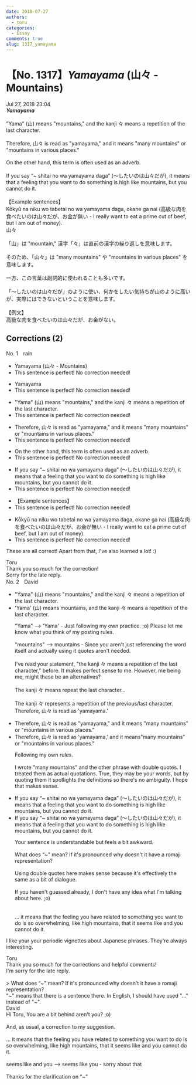 ```yaml
---
date: 2018-07-27
authors:
  - toru
categories:
  - Essay
comments: true
slug: 1317_yamayama
---
```


# 【No. 1317】<strong><em>Yamayama</strong></em> (山々 - Mountains)
<div class="date">Jul 27, 2018 23:04</div>
<div id="post"><div id="body_show_ori">
<strong><em>Yamayama</strong></em><br/><br/>"Yama" (山) means "mountains," and the kanji 々 means a repetition of the last character.<br/><br/>Therefore, 山々 is read as "yamayama," and it means "many mountains" or "mountains in various places."<br/><br/>On the other hand, this term is often used as an adverb.<br/><br/>If you say “~ shitai no wa yamayama daga” (～したいのは山々だが), it means that a feeling that you want to do something is high like mountains, but you cannot do it.<br/><br/>【Example sentences】<br/>Kōkyū na niku wo tabetai no wa yamayama daga, okane ga nai (高級な肉を食べたいのは山々だが、お金が無い - I really want to eat a prime cut of beef, but I am out of money).
</div></div>

<!-- more -->

<div id="post_ja"><div id="body_show_mo">
山々<br/><br/>「山」は "mountain," 漢字「々」は直前の漢字の繰り返しを意味します。<br/><br/>そのため、「山々」は "many mountains" や "mountains in various places" を意味します。<br/><br/>一方、この言葉は副詞的に使われることも多いです。<br/><br/>「〜したいのは山々だが」のように使い、何かをしたい気持ちが山のように高いが、実際にはできないということを意味します。<br/><br/>【例文】<br/>高級な肉を食べたいのは山々だが、お金がない。
</div></div>

## Corrections (2)
<div id="block"><div class="first_name"> No. 1　<span class="just_name">rain</span></div><div id="block2">
<ul class="correction_field">
<li class="incorrect">Yamayama (山々 - Mountains)</li>
<li class="corrected perfect">This sentence is perfect! No correction needed!</li>
</ul>
<ul class="correction_field">
<li class="incorrect">Yamayama</li>
<li class="corrected perfect">This sentence is perfect! No correction needed!</li>
</ul>
<ul class="correction_field">
<li class="incorrect">"Yama" (山) means "mountains," and the kanji 々 means a repetition of the last character.</li>
<li class="corrected perfect">This sentence is perfect! No correction needed!</li>
</ul>
<ul class="correction_field">
<li class="incorrect">Therefore, 山々 is read as "yamayama," and it means "many mountains" or "mountains in various places."</li>
<li class="corrected perfect">This sentence is perfect! No correction needed!</li>
</ul>
<ul class="correction_field">
<li class="incorrect">On the other hand, this term is often used as an adverb.</li>
<li class="corrected perfect">This sentence is perfect! No correction needed!</li>
</ul>
<ul class="correction_field">
<li class="incorrect">If you say “~ shitai no wa yamayama daga” (～したいのは山々だが), it means that a feeling that you want to do something is high like mountains, but you cannot do it.</li>
<li class="corrected perfect">This sentence is perfect! No correction needed!</li>
</ul>
<ul class="correction_field">
<li class="incorrect">【Example sentences】</li>
<li class="corrected perfect">This sentence is perfect! No correction needed!</li>
</ul>
<ul class="correction_field">
<li class="incorrect">Kōkyū na niku wo tabetai no wa yamayama daga, okane ga nai (高級な肉を食べたいのは山々だが、お金が無い - I really want to eat a prime cut of beef, but I am out of money).</li>
<li class="corrected perfect">This sentence is perfect! No correction needed!</li>
</ul>
<p class="comment_small">
 These are all correct! Apart from that, I've also learned a lot! :)
</p>

</div><div class="name"><span class="just_name">Toru</span><br>
Thank you so much for the correction!<br/>Sorry for the late reply.
</div>
</div>
<div id="block"><div class="first_name"> No. 2　<span class="just_name">David</span></div><div id="block2">
<ul class="correction_field">
<li class="incorrect">"Yama" (山) means "mountains," and the kanji 々 means a repetition of the last character.</li>
<li class="corrected correct">
'Yama' (山) means mountains, and the kanji 々 means a repetition of the last character.
<p class="correction_comment">"Yama" --&gt; 'Yama' - Just following my own practice. ;o) Please let me know what you think of my posting rules.<br/><br/>"mountains" --&gt; mountains - Since you aren't just referencing the word itself and actually using it quotes aren't needed.<br/><br/>I've read your statement, "the kanji 々 means a repetition of the last character," before. It makes perfect sense to me. However, me being me, might these be an alternatives? <br/><br/>The kanji 々 means repeat the last character...  <br/><br/>The kanji 々 represents a repetition of the previous/last character. Therefore, 山々 is read as 'yamayama.'</p>
</li>
</ul>
<ul class="correction_field">
<li class="incorrect">Therefore, 山々 is read as "yamayama," and it means "many mountains" or "mountains in various places."</li>
<li class="corrected correct">
Therefore, 山々 is read as 'yamayama,' and it means"many mountains" or "mountains in various places."
<p class="correction_comment">Following my own rules.<br/><br/>I wrote "many mountains" and the other phrase with double quotes. I treated them as actual quotations. True, they may be your words, but by quoting them it spotlights the definitions so there's no ambiguity. I hope that makes sense.</p>
</li>
</ul>
<ul class="correction_field">
<li class="incorrect">If you say “~ shitai no wa yamayama daga” (～したいのは山々だが), it means that a feeling that you want to do something is high like mountains, but you cannot do it.</li>
<li class="corrected correct">
If you say “~ shitai no wa yamayama daga” (～したいのは山々だが), it means that a feeling that you want to do something is high like mountains, but you cannot do it.
<p class="correction_comment">Your sentence is understandable but feels a bit awkward. <br/><br/>What does “~" mean? If it's pronounced why doesn't it have a  romaji  representation? <br/><br/>Using double quotes here makes sense because it's effectively the same as a bit of dialogue. <br/><br/>If you haven't guessed already, I don't have any idea what I'm talking about here. ;o)<br/><br/><br/>... it means that the feeling you have related to something you want to do is so overwhelming, like  high mountains, that it seems like and you cannot do it.</p>
</li>
</ul>
<p class="comment_small">
 I like your your periodic vignettes about Japanese phrases. They're always interesting.
</p>

</div><div class="name"><span class="just_name">Toru</span><br>
Thank you so much for the corrections and helpful comments!<br/>I'm sorry for the late reply.<br/><br/>&gt; What does “~" mean? If it's pronounced why doesn't it have a romaji representation? <br/>"~" means that there is a sentence there. In English, I should have used "..." instead of "~".
</div>
<div class="name"><span class="just_name">David</span><br>
Hi Toru, You are a bit behind aren't you? ;o)<br/><br/>And, as usual, a correction to my suggestion. <br/><br/>... it means that the feeling you have related to something you want to do is so overwhelming, like high mountains, that it seems like and you cannot do it.<br/><br/>seems like and you --&gt; seems like you - sorry about that <br/><br/>Thanks for the clarification on “~" <br/><br/>
</div>
</div>
